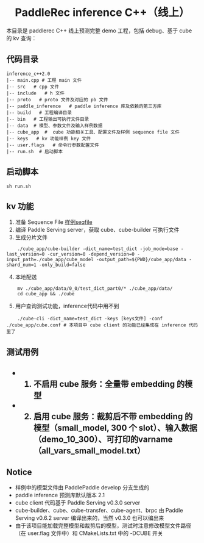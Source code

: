 <h1 align="center">PaddleRec inference C++（线上）</h1>
本目录是 paddlerec C++ 线上预测完整 demo 工程，包括 debug、基于 cube 的 kv 查询：
<h2>代码目录</h2>

```
inference_c++2.0         
|-- main.cpp # 工程 main 文件    
|-- src   # cpp 文件  
|-- include   # h 文件  
|-- proto   # proto 文件及对应的 pb 文件  
|-- paddle_inference   # paddle inference 库及依赖的第三方库  
|-- build   # 工程编译目录  
|-- bin   # 工程输出可执行文件目录  
|-- data  # 模型、参数文件及输入样例数据  
|-- cube_app  #  cube 功能相关工具、配置文件及样例 sequence file 文件  
|-- keys   # kv 功能样例 key 文件  
|-- user.flags   # 命令行参数配置文件  
|-- run.sh  # 启动脚本
```
<h2>启动脚本</h2>

```
sh run.sh
```
<h2>kv 功能</h2>

1. 准备 Sequence File [样例seqfile](https://paddle-serving.bj.bcebos.com/others/part-000-00000 )  
2. 编译 Paddle Serving server，获取 cube、cube-builder 可执行文件
3. 生成分片文件
```
    ./cube_app/cube-builder -dict_name=test_dict -job_mode=base -last_version=0 -cur_version=0 -depend_version=0 -input_path=./cube_app/cube_model -output_path=${PWD}/cube_app/data -shard_num=1 -only_build=false  
```
4. 本地配送
```
    mv ./cube_app/data/0_0/test_dict_part0/* ./cube_app/data/
    cd cube_app && ./cube 
```
5. 用户查询测试功能，inference代码中用不到
```
    ./cube-cli -dict_name=test_dict -keys [keys文件] -conf ./cube_app/cube.conf # 本项目中 cube client 的功能已经集成在 inference 代码里了
```  
<h2>测试用例<h2>

* 1. 不启用 cube 服务：全量带 embedding 的模型
* 2. 启用 cube 服务：裁剪后不带 embedding 的模型（small_model, 300 个 slot）、输入数据（demo_10_300）、可打印的varname（all_vars_small_model.txt）

<h2>Notice</h2>
 
* 样例中的模型文件由 PaddlePaddle develop 分支生成的  
* paddle inference 预测库默认版本 2.1   
* cube client 代码基于 Paddle Serving v0.3.0 server  
* cube-builder、cube、cube-transfer、cube-agent、brpc 由 Paddle Serving v0.6.2 server 编译出来的，当然 v0.3.0 也可以编出来
* 由于该项目能加载完整模型和裁剪后的模型，测试时注意修改模型文件路径（在 user.flag 文件中）和 CMakeLists.txt 中的 -DCUBE 开关
